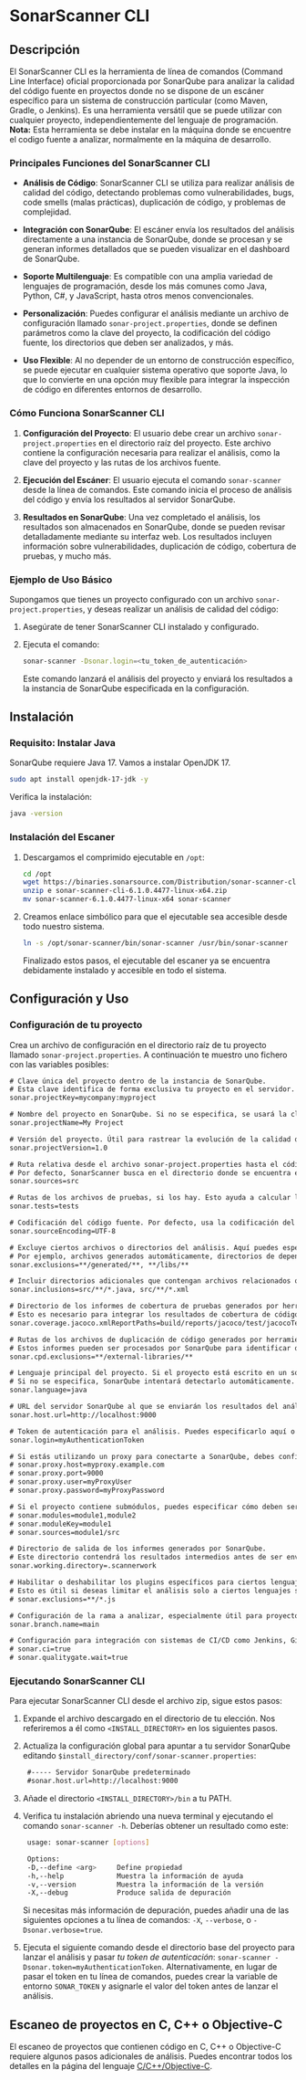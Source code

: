 # SonarScanner CLI

## Descripción

El SonarScanner CLI es la herramienta de línea de comandos (Command Line Interface) oficial proporcionada por SonarQube para analizar la calidad del código fuente en proyectos donde no se dispone de un escáner específico para un sistema de construcción particular (como Maven, Gradle, o Jenkins). Es una herramienta versátil que se puede utilizar con cualquier proyecto, independientemente del lenguaje de programación.
**Nota:** Esta herramienta se debe instalar en la máquina donde se encuentre el codigo fuente a analizar, normalmente en la máquina de desarrollo.

### Principales Funciones del SonarScanner CLI

- **Análisis de Código**: SonarScanner CLI se utiliza para realizar análisis de calidad del código, detectando problemas como vulnerabilidades, bugs, code smells (malas prácticas), duplicación de código, y problemas de complejidad.

- **Integración con SonarQube**: El escáner envía los resultados del análisis directamente a una instancia de SonarQube, donde se procesan y se generan informes detallados que se pueden visualizar en el dashboard de SonarQube.

- **Soporte Multilenguaje**: Es compatible con una amplia variedad de lenguajes de programación, desde los más comunes como Java, Python, C#, y JavaScript, hasta otros menos convencionales.

- **Personalización**: Puedes configurar el análisis mediante un archivo de configuración llamado `sonar-project.properties`, donde se definen parámetros como la clave del proyecto, la codificación del código fuente, los directorios que deben ser analizados, y más.

- **Uso Flexible**: Al no depender de un entorno de construcción específico, se puede ejecutar en cualquier sistema operativo que soporte Java, lo que lo convierte en una opción muy flexible para integrar la inspección de código en diferentes entornos de desarrollo.

### Cómo Funciona SonarScanner CLI

1. **Configuración del Proyecto**: El usuario debe crear un archivo `sonar-project.properties` en el directorio raíz del proyecto. Este archivo contiene la configuración necesaria para realizar el análisis, como la clave del proyecto y las rutas de los archivos fuente.

2. **Ejecución del Escáner**: El usuario ejecuta el comando `sonar-scanner` desde la línea de comandos. Este comando inicia el proceso de análisis del código y envía los resultados al servidor SonarQube.

3. **Resultados en SonarQube**: Una vez completado el análisis, los resultados son almacenados en SonarQube, donde se pueden revisar detalladamente mediante su interfaz web. Los resultados incluyen información sobre vulnerabilidades, duplicación de código, cobertura de pruebas, y mucho más.

### Ejemplo de Uso Básico

Supongamos que tienes un proyecto configurado con un archivo `sonar-project.properties`, y deseas realizar un análisis de calidad del código:

1. Asegúrate de tener SonarScanner CLI instalado y configurado.

2. Ejecuta el comando:
   
   ```sh
   sonar-scanner -Dsonar.login=<tu_token_de_autenticación>
   ```
   
   Este comando lanzará el análisis del proyecto y enviará los resultados a la instancia de SonarQube especificada en la configuración.

## Instalación

### Requisito: Instalar Java

SonarQube requiere Java 17. Vamos a instalar OpenJDK 17.

```bash
sudo apt install openjdk-17-jdk -y
```

Verifica la instalación:

```bash
java -version
```

### Instalación del Escaner

1. Descargamos el comprimido ejecutable en `/opt`: 
   
   ```bash
   cd /opt
   wget https://binaries.sonarsource.com/Distribution/sonar-scanner-cli/sonar-scanner-cli-6.1.0.4477-linux-x64.zip?_gl=1*1jqqrtu*_gcl_au*ODUzNDMxNDIyLjE3MjQ0OTY2MDI.*_ga*MTkwNzY3MTM5OS4xNzI0NDk4MjMx*_ga_9JZ0GZ5TC6*MTcyNTIxNjQ1My4yLjEuMTcyNTIyODY5OS40Mi4wLjA -O sonar-scanner-cli-6.1.0.4477-linux-x64.zip
   unzip e sonar-scanner-cli-6.1.0.4477-linux-x64.zip
   mv sonar-scanner-6.1.0.4477-linux-x64 sonar-scanner
   ```
2. Creamos enlace simbólico para que el ejecutable sea accesible desde todo nuestro sistema.
   
   ```bash
   ln -s /opt/sonar-scanner/bin/sonar-scanner /usr/bin/sonar-scanner
   ```
   
   Finalizado estos pasos, el ejecutable del escaner ya se encuentra debidamente instalado y accesible en todo el sistema.

## Configuración y Uso

### Configuración de tu proyecto

Crea un archivo de configuración en el directorio raíz de tu proyecto llamado `sonar-project.properties`. A continuación te muestro uno fichero con las variables posibles:

```txt
# Clave única del proyecto dentro de la instancia de SonarQube.
# Esta clave identifica de forma exclusiva tu proyecto en el servidor.
sonar.projectKey=mycompany:myproject

# Nombre del proyecto en SonarQube. Si no se especifica, se usará la clave del proyecto.
sonar.projectName=My Project

# Versión del proyecto. Útil para rastrear la evolución de la calidad del código a lo largo de diferentes versiones.
sonar.projectVersion=1.0

# Ruta relativa desde el archivo sonar-project.properties hasta el código fuente que debe ser analizado.
# Por defecto, SonarScanner busca en el directorio donde se encuentra este archivo.
sonar.sources=src

# Rutas de los archivos de pruebas, si los hay. Esto ayuda a calcular la cobertura de pruebas.
sonar.tests=tests

# Codificación del código fuente. Por defecto, usa la codificación del sistema, pero es importante especificarlo si el proyecto usa una codificación específica.
sonar.sourceEncoding=UTF-8

# Excluye ciertos archivos o directorios del análisis. Aquí puedes especificar patrones para excluir archivos que no necesitas analizar.
# Por ejemplo, archivos generados automáticamente, directorios de dependencias, etc.
sonar.exclusions=**/generated/**, **/libs/**

# Incluir directorios adicionales que contengan archivos relacionados que no son código fuente, pero que son relevantes para el análisis (por ejemplo, archivos de configuración).
sonar.inclusions=src/**/*.java, src/**/*.xml

# Directorio de los informes de cobertura de pruebas generados por herramientas externas (por ejemplo, Jacoco, Cobertura).
# Esto es necesario para integrar los resultados de cobertura de código en SonarQube.
sonar.coverage.jacoco.xmlReportPaths=build/reports/jacoco/test/jacocoTestReport.xml

# Rutas de los archivos de duplicación de código generados por herramientas externas, si las hay.
# Estos informes pueden ser procesados por SonarQube para identificar duplicación de código.
sonar.cpd.exclusions=**/external-libraries/**

# Lenguaje principal del proyecto. Si el proyecto está escrito en un solo lenguaje, especifica cuál es.
# Si no se especifica, SonarQube intentará detectarlo automáticamente.
sonar.language=java

# URL del servidor SonarQube al que se enviarán los resultados del análisis. Esto puede ser configurado globalmente o en este archivo.
sonar.host.url=http://localhost:9000

# Token de autenticación para el análisis. Puedes especificarlo aquí o pasar el token directamente en la línea de comandos.
sonar.login=myAuthenticationToken

# Si estás utilizando un proxy para conectarte a SonarQube, debes configurar el proxy aquí.
# sonar.proxy.host=myproxy.example.com
# sonar.proxy.port=9000
# sonar.proxy.user=myProxyUser
# sonar.proxy.password=myProxyPassword

# Si el proyecto contiene submódulos, puedes especificar cómo deben ser analizados.
# sonar.modules=module1,module2
# sonar.moduleKey=module1
# sonar.sources=module1/src

# Directorio de salida de los informes generados por SonarQube.
# Este directorio contendrá los resultados intermedios antes de ser enviados al servidor.
sonar.working.directory=.scannerwork

# Habilitar o deshabilitar los plugins específicos para ciertos lenguajes.
# Esto es útil si deseas limitar el análisis solo a ciertos lenguajes soportados.
# sonar.exclusions=**/*.js

# Configuración de la rama a analizar, especialmente útil para proyectos que usan Git y tienen múltiples ramas.
sonar.branch.name=main

# Configuración para integración con sistemas de CI/CD como Jenkins, GitLab, etc.
# sonar.ci=true
# sonar.qualitygate.wait=true
```

### Ejecutando SonarScanner CLI

Para ejecutar SonarScanner CLI desde el archivo zip, sigue estos pasos:

1. Expande el archivo descargado en el directorio de tu elección. Nos referiremos a él como `<INSTALL_DIRECTORY>` en los siguientes pasos.

2. Actualiza la configuración global para apuntar a tu servidor SonarQube editando `$install_directory/conf/sonar-scanner.properties`:
   
   ```txt
    #----- Servidor SonarQube predeterminado
    #sonar.host.url=http://localhost:9000
   ```

3. Añade el directorio `<INSTALL_DIRECTORY>/bin` a tu PATH.

4. Verifica tu instalación abriendo una nueva terminal y ejecutando el comando `sonar-scanner -h`. Deberías obtener un resultado como este:
   
   ```bash
    usage: sonar-scanner [options]
   
    Options:
    -D,--define <arg>     Define propiedad
    -h,--help             Muestra la información de ayuda
    -v,--version          Muestra la información de la versión
    -X,--debug            Produce salida de depuración
   ```
   
    Si necesitas más información de depuración, puedes añadir una de las siguientes opciones a tu línea de comandos: `-X`, `--verbose`, o `-Dsonar.verbose=true`.

5. Ejecuta el siguiente comando desde el directorio base del proyecto para lanzar el análisis y pasar *tu token de autenticación*: `sonar-scanner -Dsonar.token=myAuthenticationToken`.
    Alternativamente, en lugar de pasar el token en tu línea de comandos, puedes crear la variable de entorno `SONAR_TOKEN` y asignarle el valor del token antes de lanzar el análisis.

## Escaneo de proyectos en C, C++ o Objective-C

El escaneo de proyectos que contienen código en C, C++ o Objective-C requiere algunos pasos adicionales de análisis. Puedes encontrar todos los detalles en la página del lenguaje [C/C++/Objective-C](https://docs.sonarsource.com/sonarqube/latest/analyzing-source-code/languages/c-family/overview/ "C/C++/Objective-C").
